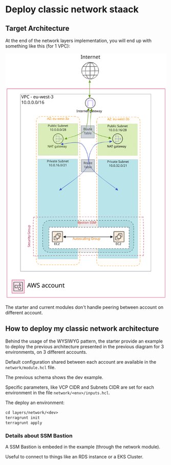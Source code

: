 # Deploy classic network staack

## Target Architecture

At the end of the network layers implementation, you will end up with something like this (for 1 VPC):

![Infrastructure Schema](images/network_classic_architecture.svg)

The starter and current modules don't handle peering between account on different account.

## How to deploy my classic network architecture

Behind the usage of the WYSIWYG pattern, the starter provide an example to deploy the previous architecture presented in the previous diagram for 3 environments, on 3 different accounts.

Default configuration shared between each account are available in the `network/module.hcl` file.

The previous schema shows the dev example.

Specific parameters, like VCP CIDR and Subnets CIDR are set for each environment in the file `network/<env>/inputs.hcl`.

The deploy an environment:

```
cd layers/network/<dev>
terragrunt init
terragrunt apply
```

### Details about SSM Bastion

A SSM Bastion is embeded in the example (through the network module).

Useful to connect to things like an RDS instance or a EKS Cluster.